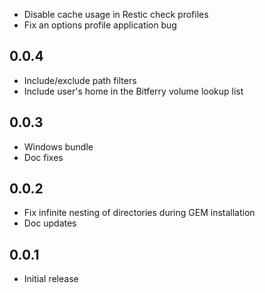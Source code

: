 - Disable cache usage in Restic check profiles
- Fix an options profile application bug

## 0.0.4

- Include/exclude path filters
- Include user's home in the Bitferry volume lookup list

## 0.0.3

- Windows bundle
- Doc fixes

## 0.0.2

- Fix infinite nesting of directories during GEM installation
- Doc updates

## 0.0.1

- Initial release